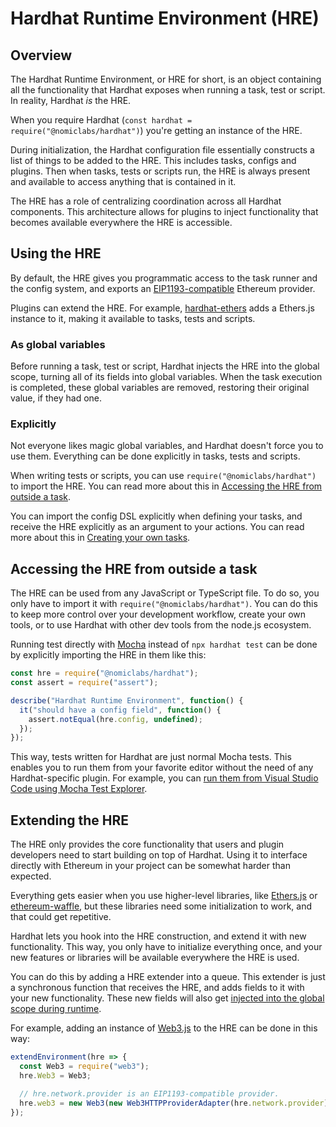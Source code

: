 # Hardhat Runtime Environment (HRE)

## Overview

The Hardhat Runtime Environment, or HRE for short, is an object containing all the functionality that Hardhat exposes when running a task, test or script. In reality, Hardhat _is_ the HRE.

When you require Hardhat (`const hardhat = require("@nomiclabs/hardhat")`) you're getting an instance of the HRE.

During initialization, the Hardhat configuration file essentially constructs a list of things to be added to the HRE. This includes tasks, configs and plugins. Then when tasks, tests or scripts run, the HRE is always present and available to access anything that is contained in it.

The HRE has a role of centralizing coordination across all Hardhat components. This architecture allows for plugins to inject functionality that becomes available everywhere the HRE is accessible.

## Using the HRE

By default, the HRE gives you programmatic access to the task runner and the config system, and exports an [EIP1193-compatible](https://eips.ethereum.org/EIPS/eip-1193) Ethereum provider.

Plugins can extend the HRE. For example, [hardhat-ethers](https://github.com/nomiclabs/hardhat/tree/master/packages/hardhat-ethers) adds a Ethers.js instance to it, making it available to tasks, tests and scripts.

### As global variables

Before running a task, test or script, Hardhat injects the HRE into the global scope, turning all of its fields into global variables. When the task execution is completed, these global variables are removed, restoring their original value, if they had one.

### Explicitly

Not everyone likes magic global variables, and Hardhat doesn't force you to use them. Everything can be done explicitly in tasks, tests and scripts.

When writing tests or scripts, you can use `require("@nomiclabs/hardhat")` to import the HRE. You can read more about this in [Accessing the HRE from outside a task](#accessing-the-hre-from-outside-a-task).

You can import the config DSL explicitly when defining your tasks, and receive the HRE explicitly as an argument to your actions. You can read more about this in [Creating your own tasks](https://usehardhat.com/guides/create-task.html).

## Accessing the HRE from outside a task

The HRE can be used from any JavaScript or TypeScript file. To do so, you only have to import it with `require("@nomiclabs/hardhat")`. You can do this to keep more control over your development workflow, create your own tools, or to use Hardhat with other dev tools from the node.js ecosystem.

Running test directly with [Mocha](https://www.npmjs.com/package/mocha) instead of `npx hardhat test` can be done by explicitly importing the HRE in them like this:

```js
const hre = require("@nomiclabs/hardhat");
const assert = require("assert");

describe("Hardhat Runtime Environment", function() {
  it("should have a config field", function() {
    assert.notEqual(hre.config, undefined);
  });
});
```

This way, tests written for Hardhat are just normal Mocha tests. This enables you to run them from your favorite editor without the need of any Hardhat-specific plugin. For example, you can [run them from Visual Studio Code using Mocha Test Explorer](../guides/vscode-tests.md).

## Extending the HRE

The HRE only provides the core functionality that users and plugin developers need to start building on top of Hardhat. Using it to interface directly with Ethereum in your project can be somewhat harder than expected.

Everything gets easier when you use higher-level libraries, like [Ethers.js](https://docs.ethers.io/ethers.js/html/) or [ethereum-waffle](https://www.npmjs.com/package/ethereum-waffle), but these libraries need some initialization to work, and that could get repetitive.

Hardhat lets you hook into the HRE construction, and extend it with new functionality. This way, you only have to initialize everything once, and your new features or libraries will be available everywhere the HRE is used.

You can do this by adding a HRE extender into a queue. This extender is just a synchronous function that receives the HRE, and adds fields to it with your new functionality. These new fields will also get [injected into the global scope during runtime](#exporting-globally).

For example, adding an instance of [Web3.js](https://web3js.readthedocs.io/en/latest/) to the HRE can be done in this way:

```js
extendEnvironment(hre => {
  const Web3 = require("web3");
  hre.Web3 = Web3;

  // hre.network.provider is an EIP1193-compatible provider.
  hre.web3 = new Web3(new Web3HTTPProviderAdapter(hre.network.provider));
});
```
